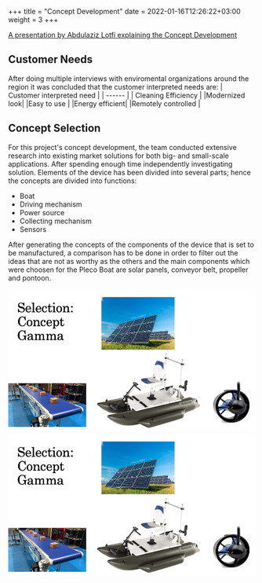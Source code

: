 +++
title = "Concept Development"
date = 2022-01-16T12:26:22+03:00
weight = 3
+++
  
[A presentation by Abdulaziz Lotfi explaining the Concept Development](https://vimeo.com/720495450)
## Customer Needs
After doing multiple interviews with enviromental organizations around the region it was concluded that the customer interpreted needs are:
| Customer interpreted need | 
| ------ |
| Cleaning Efficiency |
|Modernized look|
|Easy to use |
|Energy efficient|
|Remotely controlled |

## Concept Selection 
For this project's concept development, the team conducted extensive research into existing market solutions for both big- and small-scale applications. After spending enough time independently investigating solution. Elements of the device has been divided into several parts; hence the concepts are divided into functions:

-	Boat
-	Driving mechanism
-	Power source
-	Collecting mechanism
-	Sensors


After generating the concepts of the components of the device that is set to be manufactured, a comparison has to be done in order to filter out the ideas that are not as worthy as the others and the main components which were choosen for the Pleco Boat are solar panels, conveyor belt, propeller and pontoon.

![](Images/SS.png?width=30pc)
![](Images/SS.png?width=30pc)
